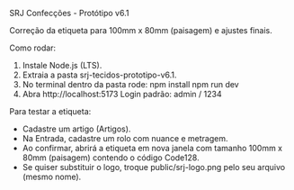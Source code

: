 
SRJ Confecções - Protótipo v6.1

Correção da etiqueta para 100mm x 80mm (paisagem) e ajustes finais.

Como rodar:
1. Instale Node.js (LTS).
2. Extraia a pasta srj-tecidos-prototipo-v6.1.
3. No terminal dentro da pasta rode:
   npm install
   npm run dev
4. Abra http://localhost:5173
Login padrão: admin / 1234

Para testar a etiqueta:
- Cadastre um artigo (Artigos).
- Na Entrada, cadastre um rolo com nuance e metragem.
- Ao confirmar, abrirá a etiqueta em nova janela com tamanho 100mm x 80mm (paisagem) contendo o código Code128.
- Se quiser substituir o logo, troque public/srj-logo.png pelo seu arquivo (mesmo nome).
